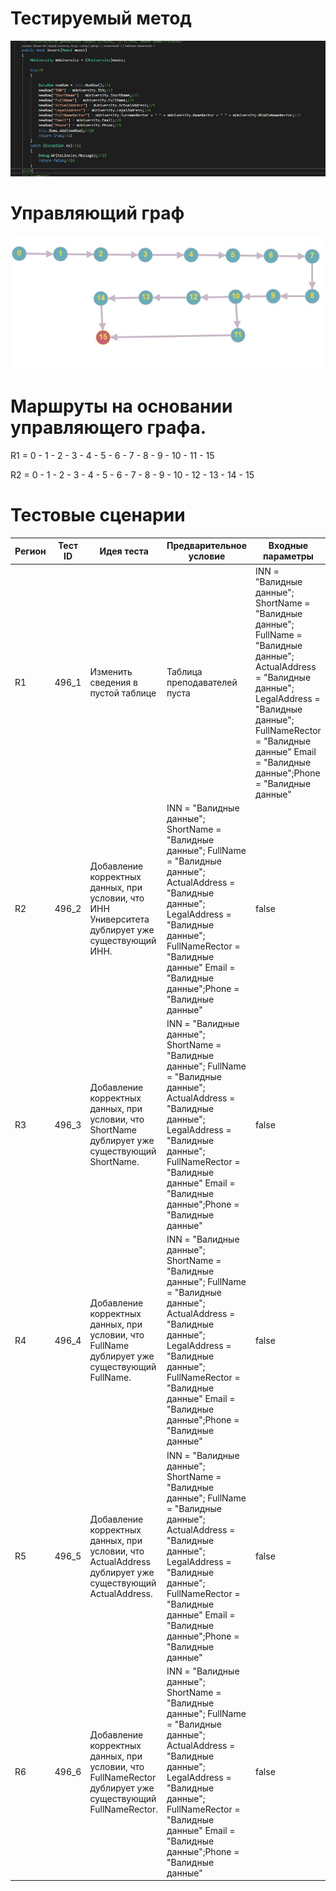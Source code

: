 # Тестируемый метод
![alt text](CODE.png "Тестируемый метод")
# Управляющий граф
![alt text](GRAPH.PNG "Управляющий граф")
# Маршруты на основании управляющего графа.

R1 = 0 - 1 - 2 - 3 - 4 - 5 - 6 - 7 - 8 - 9 - 10 - 11 - 15

R2 = 0 - 1 - 2 - 3 - 4 - 5 - 6 - 7 - 8 - 9 - 10 - 12 - 13 - 14 - 15  

# Тестовые сценарии
|Регион|Тест ID|Идея теста|Предварительное условие|Входные параметры|Ожидаемый результат|
| --- | --- | --- | --- | --- | --- |
|R1|496_1|Изменить сведения в пустой таблице |Таблица преподавателей пуста |INN = "Валидные данные"; ShortName = "Валидные данные"; FullName = "Валидные данные"; ActualAddress = "Валидные данные"; LegalAddress = "Валидные данные"; FullNameRector = "Валидные данные" Email = "Валидные данные";Phone = "Валидные данные"|false|
|R2|496_2|Добавление корректных данных, при условии, что ИНН Университета дублирует уже существующий ИНН.|INN = "Валидные данные"; ShortName = "Валидные данные"; FullName = "Валидные данные"; ActualAddress = "Валидные данные"; LegalAddress = "Валидные данные"; FullNameRector = "Валидные данные" Email = "Валидные данные";Phone = "Валидные данные"|false |
|R3|496_3|Добавление корректных данных, при условии, что ShortName дублирует уже существующий ShortName.|INN = "Валидные данные"; ShortName = "Валидные данные"; FullName = "Валидные данные"; ActualAddress = "Валидные данные"; LegalAddress = "Валидные данные"; FullNameRector = "Валидные данные" Email = "Валидные данные";Phone = "Валидные данные"|false |
|R4|496_4|Добавление корректных данных, при условии, что FullName дублирует уже существующий FullName.|INN = "Валидные данные"; ShortName = "Валидные данные"; FullName = "Валидные данные"; ActualAddress = "Валидные данные"; LegalAddress = "Валидные данные"; FullNameRector = "Валидные данные" Email = "Валидные данные";Phone = "Валидные данные"|false |
|R5|496_5|Добавление корректных данных, при условии, что ActualAddress дублирует уже существующий ActualAddress.|INN = "Валидные данные"; ShortName = "Валидные данные"; FullName = "Валидные данные"; ActualAddress = "Валидные данные"; LegalAddress = "Валидные данные"; FullNameRector = "Валидные данные" Email = "Валидные данные";Phone = "Валидные данные"|false |
|R6|496_6|Добавление корректных данных, при условии, что FullNameRector дублирует уже существующий FullNameRector.|INN = "Валидные данные"; ShortName = "Валидные данные"; FullName = "Валидные данные"; ActualAddress = "Валидные данные"; LegalAddress = "Валидные данные"; FullNameRector = "Валидные данные" Email = "Валидные данные";Phone = "Валидные данные"|false |
